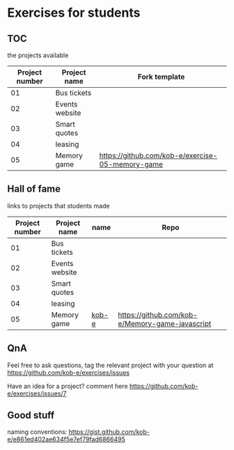# Exercises for students

## TOC
the projects available

| Project number | Project name    | Fork template |
| -------------  | -------------   | -------------|
| 01             | Bus tickets     |             |
| 02             | Events website  |                 |
| 03             | Smart quotes |                  |
| 04             | leasing |                       |
| 05             | Memory game | https://github.com/kob-e/exercise-05-memory-game |

## Hall of fame
links to projects that students made

| Project number | Project name    | name               |  Repo |
| -------------  | -------------   | ------------------ | -----------------|
| 01             | Bus tickets     |                    |                  |
| 02             | Events website  |                    |                  |
| 03             | Smart quotes    |                    |                 |
| 04             | leasing         |                    |                | https://github.com/kob-e/Memory-game-javascript |
| 05             | Memory game     | [kob-e](https://github.com/kob-e)    | https://github.com/kob-e/Memory-game-javascript |

## QnA
Feel free to ask questions, tag the relevant project with your question at https://github.com/kob-e/exercises/issues

Have an idea for a project? comment here https://github.com/kob-e/exercises/issues/7

## Good stuff
naming conventions: https://gist.github.com/kob-e/e861ed402ae634f5e7ef79fad6866495
